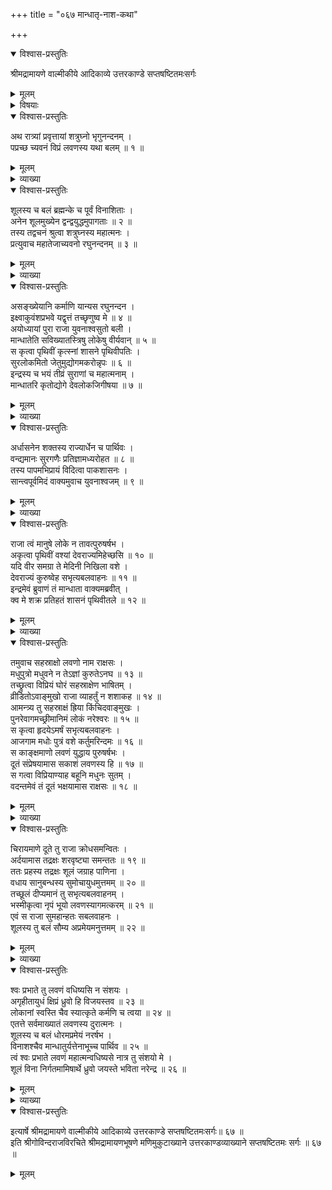 +++
title = "०६७ मान्धातृ-नाश-कथा"

+++

<details open><summary>विश्वास-प्रस्तुतिः</summary>

श्रीमद्रामायणे वाल्मीकीये आदिकाव्ये उत्तरकाण्डे सप्तषष्टितमःसर्गः
</details>

<details><summary>मूलम्</summary>

श्रीमद्रामायणे वाल्मीकीये आदिकाव्ये उत्तरकाण्डे सप्तषष्टितमःसर्गः
</details>

<details><summary>विषयाः</summary>

शत्रुघ्नेन च्यवनं प्रति लवण-तच्-छूल-शक्ति-प्रश्नः।  
इन्द्रेण निजार्धासनाकाङ्क्षिणं मांधातारं प्रति  
भुवि लवणासुराजेतृतया तद्-अनर्हत्वोक्त्या  
तेन लवणासुरम् एत्य युद्ध-प्रवर्तनम् ॥ २ ॥  
लवण-निसृष्टेन शूलेन  
स-सैन्य--मांधातृ-भस्मीकरण-पूर्वकं  
पुनर् लवण-करं प्रत्यागमनम् ॥ ३ ॥  
च्यवनेनैवं शूल-शक्ति-वर्णन-पूर्वकं  
शत्रु-घ्नं प्रति  
शूल-शून्यता-समये तेन सह युद्ध-विधानम् ॥ ४ ॥
</details>

<details open><summary>विश्वास-प्रस्तुतिः</summary>

अथ रात्र्यां प्रवृत्तायां शत्रुघ्नो भृगुनन्दनम् ।  
पप्रच्छ च्यवनं विप्रं लवणस्य यथा बलम् ॥ १ ॥
</details>

<details><summary>मूलम्</summary>

अथ रात्र्यां प्रवृत्तायां शत्रुघ्नो भृगुनन्दनम् ।  
पप्रच्छ च्यवनं विप्रं लवणस्य यथा बलम् ॥ १ ॥
</details>

<details><summary>व्याख्या</summary>

प्रवृत्तायां आगतायामित्यर्थः । पप्रच्छ शूलवृत्तान्तमिति शेषः ॥ १ ॥
</details>

<details open><summary>विश्वास-प्रस्तुतिः</summary>

शूलस्य च बलं ब्रह्मन्के च पूर्वं विनाशिताः ।  
अनेन शूलमुख्येन द्वन्द्वयुद्धमुपागताः ॥ २ ॥  
तस्य तद्वचनं श्रुत्वा शत्रुघ्नस्य महात्मनः ।  
प्रत्युवाच महातेजाच्यवनो रघुनन्दनम् ॥ ३ ॥
</details>

<details><summary>मूलम्</summary>

शूलस्य च बलं ब्रह्मन्के च पूर्वं विनाशिताः ।  
अनेन शूलमुख्येन द्वन्द्वयुद्धमुपागताः ॥ २ ॥  
तस्य तद्वचनं श्रुत्वा शत्रुघ्नस्य महात्मनः ।  
प्रत्युवाच महातेजाच्यवनो रघुनन्दनम् ॥ ३ ॥
</details>

<details><summary>व्याख्या</summary>

अनेन द्वन्द्वयुद्धमुपागताः के पूर्वं शूलेन निपातिता इति पप्रच्छेति योजना । ब्रह्मनित्यारभ्य प्रश्नवचनं । अनेनेति लवणः परामृश्यते । अनेन लवणबलं शूलबलं च पृष्टं भवति ॥ २-३ ॥
</details>

<details open><summary>विश्वास-प्रस्तुतिः</summary>

असङ्ख्येयानि कर्माणि यान्यस रघुनन्दन ।  
इक्ष्वाकुवंशप्रभवे यद्वृत्तं तच्छृणुष्व मे ॥ ४ ॥  
अयोध्यायां पुरा राजा युवनाश्वसुतो बली ।  
मान्धातेति सविख्यातस्त्रिषु लोकेषु वीर्यवान् ॥ ५ ॥  
स कृत्वा पृथिवीं कृत्स्नां शासने पृथिवीपतिः ।  
सुरलोकमितो जेतुमुद्योगमकरोन्नृपः ॥ ६ ॥  
इन्द्रस्य च भयं तीव्रं सुराणां च महात्मनाम् ।  
मान्धातरि कृतोद्योगे देवलोकजिगीषया ॥ ७ ॥
</details>

<details><summary>मूलम्</summary>

असङ्ख्येयानि कर्माणि यान्यस रघुनन्दन ।  
इक्ष्वाकुवंशप्रभवे यद्वृत्तं तच्छृणुष्व मे ॥ ४ ॥  
अयोध्यायां पुरा राजा युवनाश्वसुतो बली ।  
मान्धातेति सविख्यातस्त्रिषु लोकेषु वीर्यवान् ॥ ५ ॥  
स कृत्वा पृथिवीं कृत्स्नां शासने पृथिवीपतिः ।  
सुरलोकमितो जेतुमुद्योगमकरोन्नृपः ॥ ६ ॥  
इन्द्रस्य च भयं तीव्रं सुराणां च महात्मनाम् ।  
मान्धातरि कृतोद्योगे देवलोकजिगीषया ॥ ७ ॥
</details>

<details><summary>व्याख्या</summary>

अस्य शूलस्य यानि शत्रुसंहारकर्माणि तान्यसंख्येयानि । तत्र प्रसिद्धमेकं दर्शयति – इक्ष्वाकुवंशप्रभव इति । यद्वृत्तं यद्व्यापारं । तच्छृणुष्व ॥ ४-७ ॥
</details>

<details open><summary>विश्वास-प्रस्तुतिः</summary>

अर्धासनेन शक्तस्य राज्यार्धेन च पार्थिवः ।  
वन्द्यमानः सुरगणैः प्रतिज्ञामध्यरोहत ॥ ८ ॥  
तस्य पापमभिप्रायं विदित्वा पाकशासनः ।  
सान्त्वपूर्वमिदं वाक्यमुवाच युवनाश्वजम् ॥ ९ ॥
</details>

<details><summary>मूलम्</summary>

अर्धासनेन शक्तस्य राज्यार्धेन च पार्थिवः ।  
वन्द्यमानः सुरगणैः प्रतिज्ञामध्यरोहत ॥ ८ ॥  
तस्य पापमभिप्रायं विदित्वा पाकशासनः ।  
सान्त्वपूर्वमिदं वाक्यमुवाच युवनाश्वजम् ॥ ९ ॥
</details>

<details><summary>व्याख्या</summary>

शक्रस्यार्धासनेन अर्धराज्येन च युक्तः पार्थिवो राजा भूत्वा सुरगणैर्वन्द्यमानः स्थास्य इति प्रतिज्ञां कृत्वा दिवमध्यारोहत ॥ ८-९ ॥
</details>

<details open><summary>विश्वास-प्रस्तुतिः</summary>

राजा त्वं मानुषे लोके न तावत्पुरुषर्षभ ।  
अकृत्वा पृथिवीं वश्यां देवराज्यमिहेच्छसि ॥ १० ॥  
यदि वीर समग्रा ते मेदिनी निखिला वशे ।  
देवराज्यं कुरुष्वेह सभृत्यबलवाहनः ॥ ११ ॥  
इन्द्रमेवं ब्रुवाणं तं मान्धाता वाक्यमब्रवीत् ।  
क्व मे शक्र प्रतिहतं शासनं पृथिवीतले ॥ १२ ॥
</details>

<details><summary>मूलम्</summary>

राजा त्वं मानुषे लोके न तावत्पुरुषर्षभ ।  
अकृत्वा पृथिवीं वश्यां देवराज्यमिहेच्छसि ॥ १० ॥  
यदि वीर समग्रा ते मेदिनी निखिला वशे ।  
देवराज्यं कुरुष्वेह सभृत्यबलवाहनः ॥ ११ ॥  
इन्द्रमेवं ब्रुवाणं तं मान्धाता वाक्यमब्रवीत् ।  
क्व मे शक्र प्रतिहतं शासनं पृथिवीतले ॥ १२ ॥
</details>

<details><summary>व्याख्या</summary>

तावत् प्रथमतः । मानुष एव लोके सर्वात्मना न राजासि स त्वं पृथिवीमेव वश्यामकृत्वा कथमिह देवराज्यमिच्छसि ॥ १०-१२ ॥
</details>

<details open><summary>विश्वास-प्रस्तुतिः</summary>

तमुवाच सहस्राक्षो लवणो नाम राक्षसः ।  
मधुपुत्रो मधुवने न तेऽज्ञां कुरुतेऽनघ ॥ १३ ॥  
तच्छ्रुत्वा विप्रियं घोरं सहस्राक्षेण भाषितम् ।  
व्रीडितोऽवाङ्मुखो राजा व्याहर्तुं न शशाकह ॥ १४ ॥  
आमन्त्र्य तु सहस्राक्षं ह्रिया किंचिदवाङ्मुखः ।  
पुनरेवागमच्छ्रीमानिमं लोकं नरेश्वरः ॥ १५ ॥  
स कृत्वा हृदयेऽमर्षं सभृत्यबलवाहनः ।  
आजगाम मधोः पुत्रं वशे कर्तुमरिन्दमः ॥ १६ ॥  
स काङ्क्षमाणो लवणं युद्धाय पुरुषर्षभः ।  
दूतं संप्रेषयामास सकाशं लवणस्य हि ॥ १७ ॥  
स गत्वा विप्रियाण्याह बहूनि मधुनः सुतम् ।  
वदन्तमेवं तं दूतं भक्षयामास राक्षसः ॥ १८ ॥
</details>

<details><summary>मूलम्</summary>

तमुवाच सहस्राक्षो लवणो नाम राक्षसः ।  
मधुपुत्रो मधुवने न तेऽज्ञां कुरुतेऽनघ ॥ १३ ॥  
तच्छ्रुत्वा विप्रियं घोरं सहस्राक्षेण भाषितम् ।  
व्रीडितोऽवाङ्मुखो राजा व्याहर्तुं न शशाकह ॥ १४ ॥  
आमन्त्र्य तु सहस्राक्षं ह्रिया किंचिदवाङ्मुखः ।  
पुनरेवागमच्छ्रीमानिमं लोकं नरेश्वरः ॥ १५ ॥  
स कृत्वा हृदयेऽमर्षं सभृत्यबलवाहनः ।  
आजगाम मधोः पुत्रं वशे कर्तुमरिन्दमः ॥ १६ ॥  
स काङ्क्षमाणो लवणं युद्धाय पुरुषर्षभः ।  
दूतं संप्रेषयामास सकाशं लवणस्य हि ॥ १७ ॥  
स गत्वा विप्रियाण्याह बहूनि मधुनः सुतम् ।  
वदन्तमेवं तं दूतं भक्षयामास राक्षसः ॥ १८ ॥
</details>

<details><summary>व्याख्या</summary>

तेज्ञामिति संधिरार्षः । ते आज्ञाम् ॥ १३-१८ ॥
</details>

<details open><summary>विश्वास-प्रस्तुतिः</summary>

चिरायमाणे दूते तु राजा क्रोधसमन्वितः ।  
अर्दयामास तद्रक्षः शरवृष्ट्या समन्ततः ॥ १९ ॥  
ततः प्रहस्य तद्रक्षः शूलं जग्राह पाणिना ।  
वधाय सानुबन्धस्य सुमोचायुधमुत्तमम् ॥ २० ॥  
तच्छूलं दीप्यमानं तु सभृत्यबलवाहनम् ।  
भस्मीकृत्वा नृपं भूयो लवणस्यागमत्करम् ॥ २१ ॥  
एवं स राजा सुमहान्हतः सबलवाहनः ।  
शूलस्य तु बलं सौम्य अप्रमेयमनुत्तमम् ॥ २२ ॥
</details>

<details><summary>मूलम्</summary>

चिरायमाणे दूते तु राजा क्रोधसमन्वितः ।  
अर्दयामास तद्रक्षः शरवृष्ट्या समन्ततः ॥ १९ ॥  
ततः प्रहस्य तद्रक्षः शूलं जग्राह पाणिना ।  
वधाय सानुबन्धस्य सुमोचायुधमुत्तमम् ॥ २० ॥  
तच्छूलं दीप्यमानं तु सभृत्यबलवाहनम् ।  
भस्मीकृत्वा नृपं भूयो लवणस्यागमत्करम् ॥ २१ ॥  
एवं स राजा सुमहान्हतः सबलवाहनः ।  
शूलस्य तु बलं सौम्य अप्रमेयमनुत्तमम् ॥ २२ ॥
</details>

<details><summary>व्याख्या</summary>

चिरायमाणे विलम्बं कुर्वाणे ॥ १९-२२ ॥
</details>

<details open><summary>विश्वास-प्रस्तुतिः</summary>

श्वः प्रभाते तु लवणं वधिष्यसि न संशयः ।  
अगृहीतायुधं क्षिप्रं ध्रुवो हि विजयस्तव ॥ २३ ॥  
लोकानां स्वस्ति चैव स्यात्कृते कर्मणि च त्वया ॥ २४ ॥  
एतत्ते सर्वमाख्यातं लवणस्य दुरात्मनः ।  
शूलस्य च बलं धोरमप्रमेयं नरर्षभ ।  
विनाशश्चैव मान्धातुर्यत्तेनाभूच्च पार्थिव ॥ २५ ॥  
त्वं श्वः प्रभाते लवणं महात्मन्वधिष्यसे नात्र तु संशयो मे ।  
शूलं विना निर्गतमामिषार्थे ध्रुवो जयस्ते भविता नरेन्द्र ॥ २६ ॥
</details>

<details><summary>मूलम्</summary>

श्वः प्रभाते तु लवणं वधिष्यसि न संशयः ।  
अगृहीतायुधं क्षिप्रं ध्रुवो हि विजयस्तव ॥ २३ ॥  
लोकानां स्वस्ति चैव स्यात्कृते कर्मणि च त्वया ॥ २४ ॥  
एतत्ते सर्वमाख्यातं लवणस्य दुरात्मनः ।  
शूलस्य च बलं धोरमप्रमेयं नरर्षभ ।  
विनाशश्चैव मान्धातुर्यत्तेनाभूच्च पार्थिव ॥ २५ ॥  
त्वं श्वः प्रभाते लवणं महात्मन्वधिष्यसे नात्र तु संशयो मे ।  
शूलं विना निर्गतमामिषार्थे ध्रुवो जयस्ते भविता नरेन्द्र ॥ २६ ॥
</details>

<details><summary>व्याख्या</summary>

अथ श्रुतशुलबलं प्रति स्वविजयसन्देहनिवृत्तय आह -श्वःप्रभात इत्यादि ॥ २३-२६ ॥
</details>

<details open><summary>विश्वास-प्रस्तुतिः</summary>

इत्यार्षे श्रीमद्रामायणे वाल्मीकीये आदिकाव्ये उत्तरकाण्डे सप्तषष्टितमःसर्गः॥ ६७ ॥  
इति श्रीगोविन्दराजविरचिते श्रीमद्रामायणभूषणे मणिमुकुटाख्याने उत्तरकाण्डव्याख्याने सप्तषष्टितमः सर्गः ॥ ६७ ॥
</details>

<details><summary>मूलम्</summary>

इत्यार्षे श्रीमद्रामायणे वाल्मीकीये आदिकाव्ये उत्तरकाण्डे सप्तषष्टितमःसर्गः॥ ६७ ॥  
इति श्रीगोविन्दराजविरचिते श्रीमद्रामायणभूषणे मणिमुकुटाख्याने उत्तरकाण्डव्याख्याने सप्तषष्टितमः सर्गः ॥ ६७ ॥
</details>

